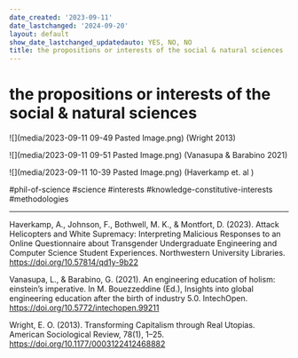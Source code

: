 ```yaml
---
date_created: '2023-09-11'
date_lastchanged: '2024-09-20'
layout: default
show_date_lastchanged_updatedauto: YES, NO, NO
title: the propositions or interests of the social & natural sciences
---
```

# the propositions or interests of the social & natural sciences

![](media/2023-09-11 09-49 Pasted Image.png)
(Wright 2013)

![](media/2023-09-11 09-51 Pasted Image.png)
(Vanasupa & Barabino 2021)

![](media/2023-09-11 10-39 Pasted Image.png)
(Haverkamp et. al )

#phil-of-science #science #interests #knowledge-constitutive-interests
#methodologies 
__________
Haverkamp, A., Johnson, F., Bothwell, M. K., & Montfort, D. (2023). Attack Helicopters and White Supremacy: Interpreting Malicious Responses to an Online Questionnaire about Transgender Undergraduate Engineering and Computer Science Student Experiences. Northwestern University Libraries. https://doi.org/10.57814/qd1y-9b22

Vanasupa, L., & Barabino, G. (2021). An engineering education of holism: einstein’s imperative. In M. Bouezzeddine (Ed.), Insights into global engineering education after the birth of industry 5.0. IntechOpen. https://doi.org/10.5772/intechopen.99211

Wright, E. O. (2013). Transforming Capitalism through Real Utopias. American Sociological Review, 78(1), 1–25. https://doi.org/10.1177/0003122412468882